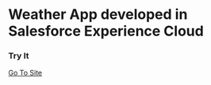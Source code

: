 # Weather App developed in Salesforce Experience Cloud

### Try It

[Go To Site](https://bilalaslamnet-dev-ed.develop.my.site.com/weather/)
